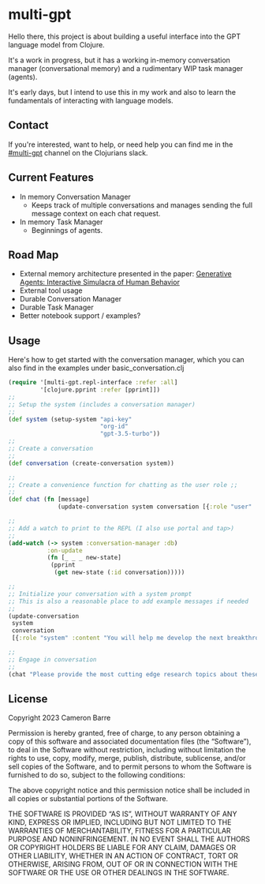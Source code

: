 # multi-gpt

Hello there, this project is about building a useful interface into the GPT language model from Clojure.

It's a work in progress, but it has a working in-memory conversation manager (conversational memory) and a rudimentary WIP task manager (agents).

It's early days, but I intend to use this in my work and also to learn the fundamentals of interacting with language models.

## Contact
If you're interested, want to help, or need help you can find me in the [#multi-gpt](https://clojurians.slack.com/archives/C054R2069AQ) channel on the Clojurians slack.

## Current Features
- In memory Conversation Manager
  - Keeps track of multiple conversations and manages sending the full message context on each chat request.
- In memory Task Manager
  - Beginnings of agents.
## Road Map
 - External memory architecture presented in the paper: [Generative Agents: Interactive Simulacra of Human Behavior](https://arxiv.org/abs/2304.03442) 
 - External tool usage
 - Durable Conversation Manager
 - Durable Task Manager
 - Better notebook support / examples?

## Usage

Here's how to get started with the conversation manager, which you can also find in the examples under basic_conversation.clj

```clojure
(require '[multi-gpt.repl-interface :refer :all]
         '[clojure.pprint :refer [pprint]])
;;
;; Setup the system (includes a conversation manager)
;;
(def system (setup-system "api-key"
                          "org-id"
                          "gpt-3.5-turbo"))
;;
;; Create a conversation
;;
(def conversation (create-conversation system))

;;
;; Create a convenience function for chatting as the user role ;;
;;
(def chat (fn [message] 
              (update-conversation system conversation [{:role "user" :content message}])))

;;
;; Add a watch to print to the REPL (I also use portal and tap>)
;;
(add-watch (-> system :conversation-manager :db)
           :on-update
           (fn [_ _ _ new-state]
            (pprint
             (get new-state (:id conversation)))))

;;
;; Initialize your conversation with a system prompt
;; This is also a reasonable place to add example messages if needed
;;
(update-conversation 
 system 
 conversation 
 [{:role "system" :content "You will help me develop the next breakthrough in distributed systems."}])

;;
;; Engage in conversation
;;
(chat "Please provide the most cutting edge research topics about these systems.")    
```

## License

Copyright 2023 Cameron Barre

Permission is hereby granted, free of charge, to any person obtaining a copy of this software and associated documentation files (the “Software”), to deal in the Software without restriction, including without limitation the rights to use, copy, modify, merge, publish, distribute, sublicense, and/or sell copies of the Software, and to permit persons to whom the Software is furnished to do so, subject to the following conditions:

The above copyright notice and this permission notice shall be included in all copies or substantial portions of the Software.

THE SOFTWARE IS PROVIDED “AS IS”, WITHOUT WARRANTY OF ANY KIND, EXPRESS OR IMPLIED, INCLUDING BUT NOT LIMITED TO THE WARRANTIES OF MERCHANTABILITY, FITNESS FOR A PARTICULAR PURPOSE AND NONINFRINGEMENT. IN NO EVENT SHALL THE AUTHORS OR COPYRIGHT HOLDERS BE LIABLE FOR ANY CLAIM, DAMAGES OR OTHER LIABILITY, WHETHER IN AN ACTION OF CONTRACT, TORT OR OTHERWISE, ARISING FROM, OUT OF OR IN CONNECTION WITH THE SOFTWARE OR THE USE OR OTHER DEALINGS IN THE SOFTWARE.
